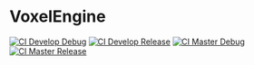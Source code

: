 # VoxelEngine

[![CI Develop Debug](https://github.com/nepp95/VoxelEngine/actions/workflows/build-dev-debug.yml/badge.svg)](https://github.com/nepp95/VoxelEngine/actions/workflows/build-dev-debug.yml)
[![CI Develop Release](https://github.com/nepp95/VoxelEngine/actions/workflows/build-dev-release.yml/badge.svg)](https://github.com/nepp95/VoxelEngine/actions/workflows/build-dev-release.yml)
[![CI Master Debug](https://github.com/nepp95/VoxelEngine/actions/workflows/build-master-debug.yml/badge.svg)](https://github.com/nepp95/VoxelEngine/actions/workflows/build-master-debug.yml)
[![CI Master Release](https://github.com/nepp95/VoxelEngine/actions/workflows/build-master-release.yml/badge.svg)](https://github.com/nepp95/VoxelEngine/actions/workflows/build-master-release.yml)

